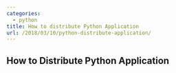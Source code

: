 ```yaml
---
categories:
  - python
title: How to distribute Python Application
url: /2018/03/10/python-distribute-application/
---
```



## How to Distribute Python Application



[1]:https://www.digitalocean.com/community/tutorials/how-to-package-and-distribute-python-applications